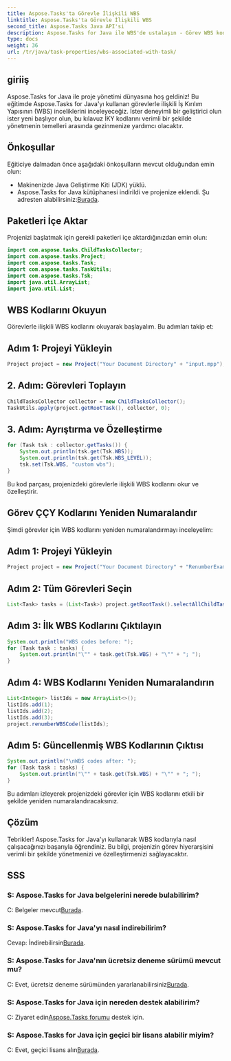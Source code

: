 ```yaml
---
title: Aspose.Tasks'ta Görevle İlişkili WBS
linktitle: Aspose.Tasks'ta Görevle İlişkili WBS
second_title: Aspose.Tasks Java API'si
description: Aspose.Tasks for Java ile WBS'de ustalaşın - Görev WBS kodlarını okumayı ve yeniden numaralandırmayı öğrenin. Proje yönetimi verimliliğini artırın!
type: docs
weight: 36
url: /tr/java/task-properties/wbs-associated-with-task/
---
```

## giriiş
Aspose.Tasks for Java ile proje yönetimi dünyasına hoş geldiniz! Bu eğitimde Aspose.Tasks for Java'yı kullanan görevlerle ilişkili İş Kırılım Yapısının (WBS) inceliklerini inceleyeceğiz. İster deneyimli bir geliştirici olun ister yeni başlıyor olun, bu kılavuz İKY kodlarını verimli bir şekilde yönetmenin temelleri arasında gezinmenize yardımcı olacaktır.
## Önkoşullar
Eğiticiye dalmadan önce aşağıdaki önkoşulların mevcut olduğundan emin olun:
- Makinenizde Java Geliştirme Kiti (JDK) yüklü.
-  Aspose.Tasks for Java kütüphanesi indirildi ve projenize eklendi. Şu adresten alabilirsiniz:[Burada](https://releases.aspose.com/tasks/java/).
## Paketleri İçe Aktar
Projenizi başlatmak için gerekli paketleri içe aktardığınızdan emin olun:
```java
import com.aspose.tasks.ChildTasksCollector;
import com.aspose.tasks.Project;
import com.aspose.tasks.Task;
import com.aspose.tasks.TaskUtils;
import com.aspose.tasks.Tsk;
import java.util.ArrayList;
import java.util.List;
```
## WBS Kodlarını Okuyun
Görevlerle ilişkili WBS kodlarını okuyarak başlayalım. Bu adımları takip et:
## Adım 1: Projeyi Yükleyin
```java
Project project = new Project("Your Document Directory" + "input.mpp");
```
## 2. Adım: Görevleri Toplayın
```java
ChildTasksCollector collector = new ChildTasksCollector();
TaskUtils.apply(project.getRootTask(), collector, 0);
```
## 3. Adım: Ayrıştırma ve Özelleştirme
```java
for (Task tsk : collector.getTasks()) {
    System.out.println(tsk.get(Tsk.WBS));
    System.out.println(tsk.get(Tsk.WBS_LEVEL));
    tsk.set(Tsk.WBS, "custom wbs");
}
```
Bu kod parçası, projenizdeki görevlerle ilişkili WBS kodlarını okur ve özelleştirir.
## Görev ÇÇY Kodlarını Yeniden Numaralandır
Şimdi görevler için WBS kodlarını yeniden numaralandırmayı inceleyelim:
## Adım 1: Projeyi Yükleyin
```java
Project project = new Project("Your Document Directory" + "RenumberExample.mpp");
```
## Adım 2: Tüm Görevleri Seçin
```java
List<Task> tasks = (List<Task>) project.getRootTask().selectAllChildTasks();
```
## Adım 3: İlk WBS Kodlarını Çıktılayın
```java
System.out.println("WBS codes before: ");
for (Task task : tasks) {
    System.out.println("\"" + task.get(Tsk.WBS) + "\"" + "; ");
}
```
## Adım 4: WBS Kodlarını Yeniden Numaralandırın
```java
List<Integer> listIds = new ArrayList<>();
listIds.add(1);
listIds.add(2);
listIds.add(3);
project.renumberWBSCode(listIds);
```
## Adım 5: Güncellenmiş WBS Kodlarının Çıktısı
```java
System.out.println("\nWBS codes after: ");
for (Task task : tasks) {
    System.out.println("\"" + task.get(Tsk.WBS) + "\"" + "; ");
}
```
Bu adımları izleyerek projenizdeki görevler için WBS kodlarını etkili bir şekilde yeniden numaralandıracaksınız.
## Çözüm
Tebrikler! Aspose.Tasks for Java'yı kullanarak WBS kodlarıyla nasıl çalışacağınızı başarıyla öğrendiniz. Bu bilgi, projenizin görev hiyerarşisini verimli bir şekilde yönetmenizi ve özelleştirmenizi sağlayacaktır.
## SSS
### S: Aspose.Tasks for Java belgelerini nerede bulabilirim?
 C: Belgeler mevcut[Burada](https://reference.aspose.com/tasks/java/).
### S: Aspose.Tasks for Java'yı nasıl indirebilirim?
 Cevap: İndirebilirsin[Burada](https://releases.aspose.com/tasks/java/).
### S: Aspose.Tasks for Java'nın ücretsiz deneme sürümü mevcut mu?
 C: Evet, ücretsiz deneme sürümünden yararlanabilirsiniz[Burada](https://releases.aspose.com/).
### S: Aspose.Tasks for Java için nereden destek alabilirim?
 C: Ziyaret edin[Aspose.Tasks forumu](https://forum.aspose.com/c/tasks/15) destek için.
### S: Aspose.Tasks for Java için geçici bir lisans alabilir miyim?
 C: Evet, geçici lisans alın[Burada](https://purchase.aspose.com/temporary-license/).